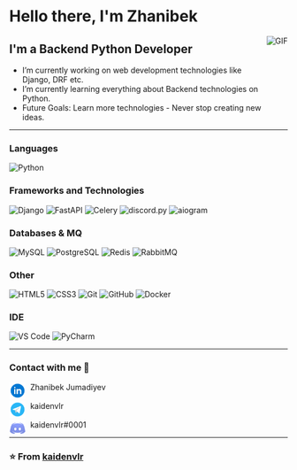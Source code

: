 # Hello there, I'm Zhanibek

<img align="right" alt="GIF" height="160px" src="https://media.giphy.com/media/du3J3cXyzhj75IOgvA/giphy.gif" />

## I'm a Backend Python Developer

- I’m currently working on web development technologies like Django, DRF etc.
- I’m currently learning everything about Backend technologies on Python.
- Future Goals: Learn more technologies - Never stop creating new ideas.

---

### Languages

![Python](https://img.shields.io/badge/-Python-284c74?style=flat-square&logo=python&logoColor=ffffff)

### Frameworks and Technologies
![Django](https://img.shields.io/badge/-Django-104c34?style=flat-square&logo=django&logoColor=ffffff)
![FastAPI](https://img.shields.io/badge/-FastAPI-089484?style=flat-square&logo=fastapi&logoColor=ffffff)
![Celery](https://img.shields.io/badge/-Celery-b0cc54?style=flat-square&logo=celery&logoColor=ffffff)
![discord.py](https://img.shields.io/badge/-discord.py-5864ec?style=flat-square&logo=discord&logoColor=ffffff)
![aiogram](https://img.shields.io/badge/-aiogram-089cfc?style=flat-square&logo=telegram&logoColor=ffffff)

### Databases & MQ

![MySQL](https://img.shields.io/badge/-MySQL-302c2c?style=flat-square&logo=mysql&logoColor=ffffff)
![PostgreSQL](https://img.shields.io/badge/-PostgreSQL-386494?style=flat-square&logo=postgresql&logoColor=ffffff)
![Redis](https://img.shields.io/badge/-Redis-181c34?style=flat-square&logo=redis)
![RabbitMQ](https://img.shields.io/badge/-RabbitMQ-ff6404?style=flat-square&logo=rabbitmq&logoColor=ffffff)

### Other

![HTML5](https://img.shields.io/badge/-HTML5-%23E44D27?style=flat-square&logo=html5&logoColor=ffffff)
![CSS3](https://img.shields.io/badge/-CSS3-%231572B6?style=flat-square&logo=css3)
![Git](https://img.shields.io/badge/-Git-%23F05032?style=flat-square&logo=git&logoColor=%23ffffff)
![GitHub](https://img.shields.io/badge/-GitHub-181717?style=flat-square&logo=github&logoColor=ffffff)
![Docker](https://img.shields.io/badge/-Docker-2894ec?styoe=flat-square&logo=docker&logoColor=ffffff)

### IDE
![VS Code](https://img.shields.io/badge/-VS%20Code-007ACC?style=flat-square&logo=visual-studio-code&logoColor=ffffff)
![PyCharm](https://img.shields.io/badge/-PyCharm-302c2c?style=flat-square&logo=pycharm&logoColor=ffffff)

---

### Contact with me 📝

[<img align="left" alt="kaidenvlr | LinkedIn" height="30px" src="./icons/linkedin.svg"/>][linkedin] &nbsp;&nbsp;Zhanibek Jumadiyev
<br>
<br>
[<img align="left" alt="kaidenvlr | Telegram" height="30px" src="./icons/telegram.svg" />][telegram] &nbsp;&nbsp;kaidenvlr
<br>
<br>
<img align="left" alt="kaidenvlr | Discord" height="30px" src="./icons/discord.svg" />&nbsp;&nbsp;kaidenvlr#0001

---

### ⭐️ From [kaidenvlr](https://github.com/kaidenvlr) ### 


[telegram]: https://t.me/kaidenvlr
[linkedin]: https://www.linkedin.com/in/zhanibek-jumadiyev-13471b264/
[Spotify]: https://open.spotify.com/user/bv0uc19zgo3d34eyypjx2f4nu
